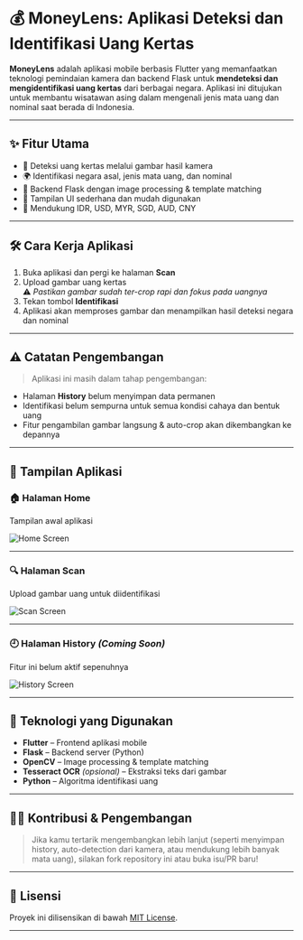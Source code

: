 # 💰 MoneyLens: Aplikasi Deteksi dan Identifikasi Uang Kertas

**MoneyLens** adalah aplikasi mobile berbasis Flutter yang memanfaatkan teknologi pemindaian kamera dan backend Flask untuk **mendeteksi dan mengidentifikasi uang kertas** dari berbagai negara. Aplikasi ini ditujukan untuk membantu wisatawan asing dalam mengenali jenis mata uang dan nominal saat berada di Indonesia.

---

## ✨ Fitur Utama

- 📸 Deteksi uang kertas melalui gambar hasil kamera
- 🌍 Identifikasi negara asal, jenis mata uang, dan nominal
- 🤖 Backend Flask dengan image processing & template matching
- 📱 Tampilan UI sederhana dan mudah digunakan
- 💱 Mendukung IDR, USD, MYR, SGD, AUD, CNY

---

## 🛠️ Cara Kerja Aplikasi

1. Buka aplikasi dan pergi ke halaman **Scan**
2. Upload gambar uang kertas  
   ⚠️ *Pastikan gambar sudah ter-crop rapi dan fokus pada uangnya*
3. Tekan tombol **Identifikasi**
4. Aplikasi akan memproses gambar dan menampilkan hasil deteksi negara dan nominal

---

## ⚠️ Catatan Pengembangan

> Aplikasi ini masih dalam tahap pengembangan:
- Halaman **History** belum menyimpan data permanen
- Identifikasi belum sempurna untuk semua kondisi cahaya dan bentuk uang
- Fitur pengambilan gambar langsung & auto-crop akan dikembangkan ke depannya

---

## 📸 Tampilan Aplikasi

### 🏠 Halaman Home
Tampilan awal aplikasi

![Home Screen](assets/screenshots/home.jpg)

---

### 🔍 Halaman Scan
Upload gambar uang untuk diidentifikasi

![Scan Screen](assets/screenshots/scan.jpg)

---

### 🕘 Halaman History *(Coming Soon)*
Fitur ini belum aktif sepenuhnya

![History Screen](assets/screenshots/history.jpg)

---

## 🧪 Teknologi yang Digunakan

- **Flutter** – Frontend aplikasi mobile
- **Flask** – Backend server (Python)
- **OpenCV** – Image processing & template matching
- **Tesseract OCR** *(opsional)* – Ekstraksi teks dari gambar
- **Python** – Algoritma identifikasi uang

---

## 👨‍💻 Kontribusi & Pengembangan

> Jika kamu tertarik mengembangkan lebih lanjut (seperti menyimpan history, auto-detection dari kamera, atau mendukung lebih banyak mata uang), silakan fork repository ini atau buka isu/PR baru!

---

## 📄 Lisensi

Proyek ini dilisensikan di bawah [MIT License](LICENSE).

---

